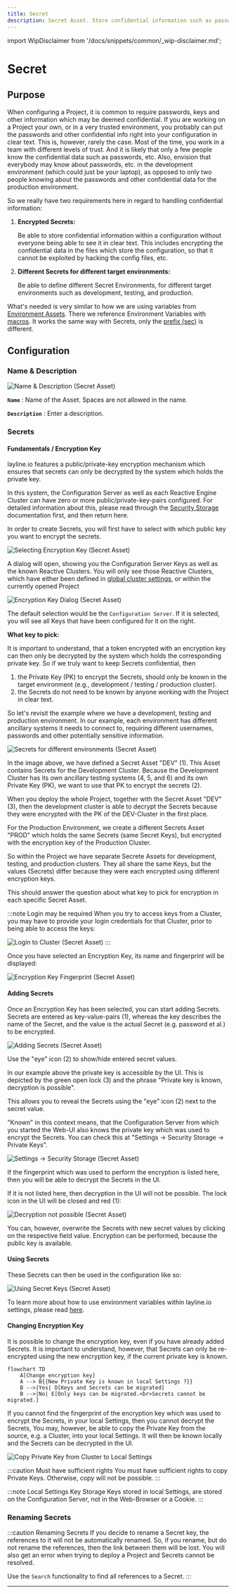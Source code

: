 ```yaml
---
title: Secret
description: Secret Asset. Store confidential information such as passwords in this asset.
---
```


import WipDisclaimer from '/docs/snippets/common/_wip-disclaimer.md';

# Secret

## Purpose

When configuring a Project, it is common to require passwords, keys and other information which may be deemed confidential.
If you are working on a Project your own, or in a very trusted environment, you probably can put the passwords and other confidential info right into your configuration in clear text.
This is, however, rarely the case.
Most of the time, you work in a team with different levels of trust.
And it is likely that only a few people know the confidential data such as passwords, etc.
Also, envision that everybody may know about passwords, etc. in the development environment (which could just be your laptop),
as opposed to only two people knowing about the passwords and other confidential data for the production environment.

So we really have two requirements here in regard to handling confidential information:

1. **Encrypted Secrets:**

   Be able to store confidential information within a configuration without everyone being able to see it in clear text.
   This includes encrypting the confidential data in the files which store the configuration, so that it cannot be exploited by hacking the config files, etc.

2. **Different Secrets for different target environments:**

   Be able to define different Secret Environments, for different target environments such as development, testing, and production.

What's needed is very similar to how we are using variables from [Environment Assets](/docs/assets/resources/asset-resource-environment).
There we reference Environment Variables with [macros](/docs/lang-ref/macros#lay).
It works the same way with Secrets, only the [prefix (sec)](/docs/lang-ref/macros#sec) is different.

## Configuration

### Name & Description

![](.asset-resource-secret_images/3442dbb4.png "Name & Description (Secret Asset)")

**`Name`** : Name of the Asset. Spaces are not allowed in the name.

**`Description`** : Enter a description.

### Secrets

#### Fundamentals / Encryption Key

layline.io features a public/private-key encryption mechanism which ensures that secrets can only be decrypted by the system which holds the private key.

In this system, the Configuration Server as well as each Reactive Engine Cluster can have zero or more public/private-key-pairs configured.
For detailed information about this, please read through the [Security Storage](/docs/concept/advanced/secret-management#concept-in-laylineio) documentation first, and then return here.

In order to create Secrets, you will first have to select with which public key you want to encrypt the secrets.

![](.asset-resource-secret_images/22e3f00f.png "Selecting Encryption Key (Secret Asset)")

A dialog will open, showing you the Configuration Server Keys as well as the known Reactive Clusters.
You will only see those Reactive Clusters, which have either been defined in [global cluster settings](/docs/concept/settings/settings-cluster), or within the currently opened Project

![](.asset-resource-secret_images/4a598def.png "Encryption Key Dialog (Secret Asset)")

The default selection would be the `Configuration Server`.
If it is selected, you will see all Keys that have been configured for it on the right.

**What key to pick:**

It is important to understand, that a token encrypted with an encryption key can then only be decrypted by the system which holds the corresponding private key.
So if we truly want to keep Secrets confidential, then

1. the Private Key (PK) to encrypt the Secrets, should only be known in the target environment (e.g., development / testing / production cluster).
2. the Secrets do not need to be known by anyone working with the Project in clear text.

So let's revisit the example where we have a development, testing and production environment.
In our example, each environment has different ancillary systems it needs to connect to, requiring different usernames, passwords and other potentially sensitive information.

![](.asset-resource-secret_images/49052d31.png "Secrets for different environments (Secret Asset)")

In the image above, we have defined a Secret Asset "DEV" (1).
This Asset contains Secrets for the Development Cluster.
Because the Development Cluster has its own ancillary testing systems (4, 5, and 6) and its own Private Key (PK), we want to use that PK to encrypt the secrets (2).

When you deploy the whole Project, together with the Secret Asset "DEV" (3),
then the development cluster is able to decrypt the Secrets because they were encrypted with the PK of the DEV-Cluster in the first place.

For the Production Environment, we create a different Secrets Asset "PROD" which holds the same Secrets (same Secret Keys), but encrypted with the encryption key of the Production Cluster.

So within the Project we have separate Secrete Assets for development, testing, and production clusters.
They all share the same Keys, but the values (Secrets) differ because they were each encrypted using different encryption keys.

This should answer the question about what key to pick for encryption in each specific Secret Asset.

:::note Login may be required
When you try to access keys from a Cluster, you may have to provide your login credentials for that Cluster, prior to being able to access the keys:

![](.asset-resource-secret_images/490a7356.png "Login to Cluster (Secret Asset)")
:::

Once you have selected an Encryption Key, its name and fingerprint will be displayed:

![](.asset-resource-secret_images/662b8061.png "Encryption Key Fingerprint (Secret Asset)")

#### Adding Secrets

Once an Encryption Key has been selected, you can start adding Secrets.
Secrets are entered as key-value-pairs (1), whereas the key describes the name of the Secret, and the value is the actual Secret (e.g. password et al.) to be encrypted.

![](.asset-resource-secret_images/5523858e.png "Adding Secrets (Secret Asset)")

Use the "eye" icon (2) to show/hide entered secret values.

In our example above the private key is accessible by the UI.
This is depicted by the green open lock (3) and the phrase "Private key is known, decryption is possible".

This allows you to reveal the Secrets using the "eye" icon (2) next to the secret value.

"Known" in this context means, that the Configuration Server from which you started the Web-UI also knows the private key which was used to encrypt the Secrets.
You can check this at "Settings -> Security Storage -> Private Keys".

![](.asset-resource-secret_images/547581bf.png "Settings -> Security Storage (Secret Asset)")

If the fingerprint which was used to perform the encryption is listed here, then you will be able to decrypt the Secrets in the UI.

If it is not listed here, then decryption in the UI will not be possible.
The lock icon in the UI will be closed and red (1):

![](.asset-resource-secret_images/8655bc25.png "Decryption not possible (Secret Asset)")

You can, however, overwrite the Secrets with new secret values by clicking on the respective field value.
Encryption can be performed, because the public key is available.

#### Using Secrets

These Secrets can then be used in the configuration like so:

![](.asset-resource-secret_images/d90843ad.png "Using Secret Keys (Secret Asset)")

To learn more about how to use environment variables within layline.io settings, please read [here](/docs/lang-ref/macros#sec).

#### Changing Encryption Key

It is possible to change the encryption key, even if you have already added Secrets.
It is important to understand, however, that Secrets can only be re-encrypted using the new encryption key, if the current private key is known.

```mermaid
flowchart TD
    A[Change encryption key]
    A --> B{{New Private Key is known in local Settings ?}}
    B -->|Yes| D[Keys and Secrets can be migrated]
    B -->|No| E[Only keys can be migrated.<br>Secrets cannot be migrated.]  
 ```

If you cannot find the fingerprint of the encryption key which was used to encrypt the Secrets, in your local Settings, then you cannot decrypt the Secrets,
You may, however, be able to copy the Private Key from the source, e.g. a Cluster, into your local Settings.
It will then be known locally and the Secrets can be decrypted in the UI.

![](.asset-resource-secret_images/aaaf8691.png "Copy Private Key from Cluster to Local Settings")

:::caution Must have sufficient rights
You must have sufficient rights to copy Private Keys. Otherwise, copy will not be possible.
:::

:::note Local Settings Key Storage
Keys stored in local Settings, are stored on the Configuration Server, not in the Web-Browser or a Cookie.
:::

### Renaming Secrets

:::caution Renaming Secrets
If you decide to rename a Secret key, the references to it will not be automatically renamed.
So, if you rename, but do not rename the references, then the link between them will be lost.
You will also get an error when trying to deploy a Project and Secrets cannot be resolved.

Use the `Search` functionality to find all references to a Secret.
:::

---

<WipDisclaimer></WipDisclaimer>
